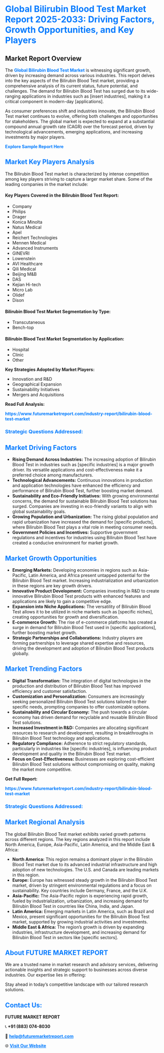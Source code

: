 <h1 style="color: #007BFF;">Global Bilirubin Blood Test Market Report 2025-2033: Driving Factors, Growth Opportunities, and Key Players</h1>

<section id="overview">
<h2>Market Report Overview</h2>
<p>The <a href="https://www.futuremarketreport.com/industry-report/bilirubin-blood-test-market" style="color: #007BFF; text-decoration: none;"><strong>Global Bilirubin Blood Test Market</strong></a> is witnessing significant growth, driven by increasing demand across various industries. This report delves into the key aspects of the Bilirubin Blood Test market, providing a comprehensive analysis of its current status, future potential, and challenges. The demand for Bilirubin Blood Test has surged due to its wide-ranging applications in industries such as [insert industries], making it a critical component in modern-day [applications].</p>
<p>As consumer preferences shift and industries innovate, the Bilirubin Blood Test market continues to evolve, offering both challenges and opportunities for stakeholders. The global market is expected to expand at a substantial compound annual growth rate (CAGR) over the forecast period, driven by technological advancements, emerging applications, and increasing investments by major players.</p>
</section>

<section id="overview">
<p><a href="https://www.futuremarketreport.com/request-sample/reportId=48866" style="color: #007BFF; text-decoration: none;"><strong>Explore Sample Report Here</strong></a></p>
</section>

<section id="key-players">
<h2 style="color: #007BFF;">Market Key Players Analysis</h2>
<p>The Bilirubin Blood Test market is characterized by intense competition among key players striving to capture a larger market share. Some of the leading companies in the market include:</p>
<h4>Key Players Covered in the Bilirubin Blood Test Report:</h4>
<ul><li>Company</li><li>Philips</li><li>Drager</li><li>Konica Minolta</li><li>Natus Medical</li><li>Apel</li><li>Reichert Technologies</li><li>Mennen Medical</li><li>Advanced Instruments</li><li>GINEVRI</li><li>Lowenstein</li><li>AVI Healthcare</li><li>Qili Medical</li><li>Beijing M&amp;B</li><li>DAS</li><li>Kejian Hi-tech</li><li>Micro Lab</li><li>Olidef</li><li>Dison</li></ul>
<h4>Bilirubin Blood Test Market Segmentation by Type:</h4>
<ul><li>Transcutaneous</li><li>Bench-top</li></ul>

<h4>Bilirubin Blood Test Market Segmentation by Application:</h4>
<ul><li>Hospital</li><li>Clinic</li><li>Other</li></ul>
<p><strong>Key Strategies Adopted by Market Players:</strong></p>
<ul>
<li>Innovation and R&D</li>
<li>Geographical Expansion</li>
<li>Sustainability Initiatives</li>
<li>Mergers and Acquisitions</li>
</ul>
</section>

<section>
<p><strong>Read Full Analysis: </strong></p><a href="https://www.futuremarketreport.com/industry-report/bilirubin-blood-test-market" style="color: #007BFF; text-decoration: none;"><strong>https://www.futuremarketreport.com/industry-report/bilirubin-blood-test-market</strong></a>
<h3 style="color: #007BFF;">Strategic Questions Addressed:</h3>
</section>

<section id="driving-factors">
<h2 style="color: #007BFF;">Market Driving Factors</h2>
<ul>
<li><strong>Rising Demand Across Industries:</strong> The increasing adoption of Bilirubin Blood Test in industries such as [specific industries] is a major growth driver. Its versatile applications and cost-effectiveness make it a preferred choice among manufacturers.</li>
<li><strong>Technological Advancements:</strong> Continuous innovations in production and application technologies have enhanced the efficiency and performance of Bilirubin Blood Test, further boosting market demand.</li>
<li><strong>Sustainability and Eco-Friendly Initiatives:</strong> With growing environmental concerns, the demand for sustainable Bilirubin Blood Test solutions has surged. Companies are investing in eco-friendly variants to align with global sustainability goals.</li>
<li><strong>Growing Population and Urbanization:</strong> The rising global population and rapid urbanization have increased the demand for [specific products], where Bilirubin Blood Test plays a vital role in meeting consumer needs.</li>
<li><strong>Government Policies and Incentives:</strong> Supportive government regulations and incentives for industries using Bilirubin Blood Test have created a conducive environment for market growth.</li>
</ul>
</section>

<section id="growth-opportunities">
<h2 style="color: #007BFF;">Market Growth Opportunities</h2>
<ul>
<li><strong>Emerging Markets:</strong> Developing economies in regions such as Asia-Pacific, Latin America, and Africa present untapped potential for the Bilirubin Blood Test market. Increasing industrialization and urbanization in these regions are key growth drivers.</li>
<li><strong>Innovative Product Development:</strong> Companies investing in R&D to create innovative Bilirubin Blood Test products with enhanced features and applications are likely to gain a competitive edge.</li>
<li><strong>Expansion into Niche Applications:</strong> The versatility of Bilirubin Blood Test allows it to be utilized in niche markets such as [specific niches], creating opportunities for growth and diversification.</li>
<li><strong>E-commerce Growth:</strong> The rise of e-commerce platforms has created a surge in demand for Bilirubin Blood Test used in [specific applications], further boosting market growth.</li>
<li><strong>Strategic Partnerships and Collaborations:</strong> Industry players are forming partnerships to leverage shared expertise and resources, driving the development and adoption of Bilirubin Blood Test products globally.</li>
</ul>
</section>

<section id="trending-factors">
<h2 style="color: #007BFF;">Market Trending Factors</h2>
<ul>
<li><strong>Digital Transformation:</strong> The integration of digital technologies in the production and distribution of Bilirubin Blood Test has improved efficiency and customer satisfaction.</li>
<li><strong>Customization and Personalization:</strong> Consumers are increasingly seeking personalized Bilirubin Blood Test solutions tailored to their specific needs, prompting companies to offer customizable options.</li>
<li><strong>Sustainability and Circular Economy:</strong> The push towards a circular economy has driven demand for recyclable and reusable Bilirubin Blood Test solutions.</li>
<li><strong>Increased Investment in R&D:</strong> Companies are allocating significant resources to research and development, resulting in breakthroughs in Bilirubin Blood Test technology and applications.</li>
<li><strong>Regulatory Compliance:</strong> Adherence to strict regulatory standards, particularly in industries like [specific industries], is influencing product development and quality in the Bilirubin Blood Test market.</li>
<li><strong>Focus on Cost-Effectiveness:</strong> Businesses are exploring cost-efficient Bilirubin Blood Test solutions without compromising on quality, making the market more competitive.</li>
</ul>
</section>

<section>
<p><strong>Get Full Report: </strong></p><a href="https://www.futuremarketreport.com/industry-report/bilirubin-blood-test-market" style="color: #007BFF; text-decoration: none;"><strong>https://www.futuremarketreport.com/industry-report/bilirubin-blood-test-market</strong></a>
<h3 style="color: #007BFF;">Strategic Questions Addressed:</h3>
</section>


<section id="regional-analysis">
<h2 style="color: #007BFF;">Market Regional Analysis</h2>
<p>The global Bilirubin Blood Test market exhibits varied growth patterns across different regions. The key regions analyzed in this report include North America, Europe, Asia-Pacific, Latin America, and the Middle East & Africa:</p>
<ul>
<li><strong>North America:</strong> This region remains a dominant player in the Bilirubin Blood Test market due to its advanced industrial infrastructure and high adoption of new technologies. The U.S. and Canada are leading markets in this region.</li>
<li><strong>Europe:</strong> Europe has witnessed steady growth in the Bilirubin Blood Test market, driven by stringent environmental regulations and a focus on sustainability. Key countries include Germany, France, and the U.K.</li>
<li><strong>Asia-Pacific:</strong> The Asia-Pacific region is experiencing rapid growth, fueled by industrialization, urbanization, and increasing demand for Bilirubin Blood Test in countries like China, India, and Japan.</li>
<li><strong>Latin America:</strong> Emerging markets in Latin America, such as Brazil and Mexico, present significant opportunities for the Bilirubin Blood Test market, supported by growing industrial activities and investments.</li>
<li><strong>Middle East & Africa:</strong> The region’s growth is driven by expanding industries, infrastructure development, and increasing demand for Bilirubin Blood Test in sectors like [specific sectors].</li>
</ul>
</section>

<footer>
<h2 style="color: #007BFF;">About FUTURE MARKET REPORT</h2>
<p>We are a trusted name in market research and advisory services, delivering actionable insights and strategic support to businesses across diverse industries. Our expertise lies in offering:</p>

<p>Stay ahead in today’s competitive landscape with our tailored research solutions.</p>

<h2 style="color: #007BFF;">Contact Us:</h2>
<p><strong>FUTURE MARKET REPORT</strong></p>
<p>📞 <strong>+91 (883) 074-8030</strong></p>
<p>📧 <strong><a href="mailto:help@futuremarketreport.com" style="color: #007BFF;">help@futuremarketreport.com</a></strong></p>
<p>🌐 <strong><a href="https://www.futuremarketreport.com/" style="color: #007BFF;">Visit Our Website</a></strong></p>
</footer>